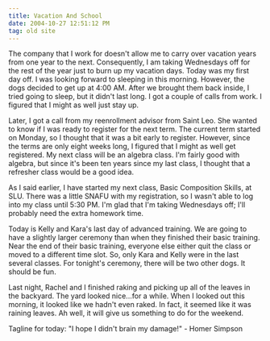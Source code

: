 ```yaml
---
title: Vacation And School
date: 2004-10-27 12:51:12 PM
tag: old site
---
```


The company that I work for doesn't allow me to carry over vacation years from one year to the next. Consequently, I am taking Wednesdays off for the rest of the year just to burn up my vacation days. Today was my first day off. I was looking forward to sleeping in this morning. However, the dogs decided to get up at 4:00 AM. After we brought them back inside, I tried going to sleep, but it didn't last long. I got a couple of calls from work. I figured that I might as well just stay up.

Later, I got a call from my reenrollment advisor from Saint Leo. She wanted to know if I was ready to register for the next term. The current term started on Monday, so I thought that it was a bit early to register. However, since the terms are only eight weeks long, I figured that I might as well get registered. My next class will be an algebra class. I'm fairly good with algebra, but since it's been ten years since my last class, I thought that a refresher class would be a good idea.

As I said earlier, I have started my next class, Basic Composition Skills, at SLU. There was a little SNAFU with my registration, so I wasn't able to log into my class until 5:30 PM. I'm glad that I'm taking Wednesdays off; I'll probably need the extra homework time.

Today is Kelly and Kara's last day of advanced training. We are going to have a slightly larger ceremony than when they finished their basic training. Near the end of their basic training, everyone else either quit the class or moved to a different time slot. So, only Kara and Kelly were in the last several classes. For tonight's ceremony, there will be two other dogs. It should be fun.

Last night, Rachel and I finished raking and picking up all of the leaves in the backyard. The yard looked nice...for a while. When I looked out this morning, it looked like we hadn't even raked. In fact, it seemed like it was raining leaves. Ah well, it will give us something to do for the weekend.

Tagline for today: "I hope I didn't brain my damage!" - Homer Simpson
